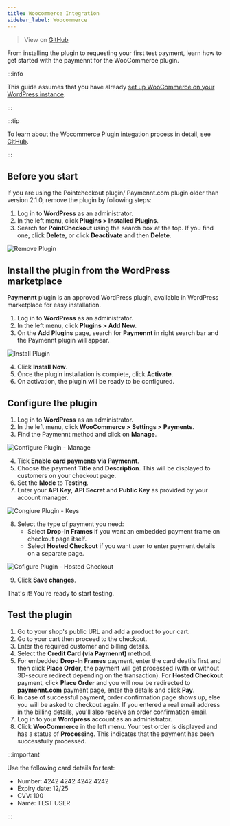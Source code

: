 ```yaml
---
title: Woocommerce Integration
sidebar_label: Woocommerce
---
```


>View on [GitHub](http://www.github.com/pointcheckout/woocommerce)

From installing the plugin to requesting your first test payment, learn how to get started with the paymennt for the WooCommerce plugin.

:::info

This guide assumes that you have already [set up WooCommerce on your WordPress instance](https://woocommerce.com/document/installing-uninstalling-woocommerce/).

:::

:::tip

To learn about the Wocommerce Plugin integation process in detail, see [GitHub](https://github.com/pointcheckout/woocommerce).

:::

## Before you start​

If you are using the Pointcheckout plugin/ Paymennt.com plugin older than version 2.1.0, remove the plugin by following steps:

1. Log in to **WordPress** as an administrator.
2. In the left menu, click **Plugins > Installed Plugins**.
3. Search for **PointCheckout** using the search box at the top. If you find one, click **Delete**, or click **Deactivate** and then **Delete**.

![Remove Plugin](/img/guides/ecommerce-integration/e-commerce-wocommerce-remove-older-plugin-if-present.png)

## Install the plugin​ from the WordPress marketplace

**Paymennt** plugin is an approved WordPress plugin, available in WordPress marketplace for easy installation.

1. Log in to **WordPress** as an administrator.
2. In the left menu, click **Plugins > Add New**.
3. On the **Add Plugins** page, search for **Paymennt** in right search bar and the Paymennt plugin will appear.

![Install Plugin](/img/guides/ecommerce-integration/e-commerce-wocommerce-install-the-plugin.png)

4. Click **Install Now**.
5. Once the plugin installation is complete, click **Activate**.
6. On activation, the plugin will be ready to be configured.

## Configure the plugin​

1. Log in to **WordPress** as an administrator.
2. In the left menu, click **WooCommerce > Settings > Payments**.
3. Find the Paymennt method and click on **Manage**.

![Configure Plugin - Manage](/img/guides/ecommerce-integration/e-commerce-wocommerce-configure-the-plugin-manage.png)

4. Tick **Enable card payments via Paymennt**.
5. Choose the payment **Title** and **Description**. This will be displayed to customers on your checkout page.
6. Set the **Mode** to **Testing**.
7. Enter your **API Key**, **API Secret** and **Public Key** as provided by your account manager.

![Congiure Plugin - Keys](/img/guides/ecommerce-integration/e-commerce-wocommerce-configure-the-plugin-api-key.png)

8. Select the type of payment you need:
    * Select **Drop-In Frames** if you want an embedded payment frame on checkout page itself.
    * Select **Hosted Checkout** if you want user to enter payment details on a separate page.

![Cofigure Plugin - Hosted Checkout](/img/guides/ecommerce-integration/e-commerce-wocommerce-configure-the-plugin-self-hosted-checkout.png)

9. Click **Save changes**.

That's it! You're ready to start testing.

## Test the plugin​

1. Go to your shop's public URL and add a product to your cart.
2. Go to your cart then proceed to the checkout.
3. Enter the required customer and billing details.
4. Select the **Credit Card (via Paymennt)** method.
5. For embedded **Drop-In Frames** payment, enter the card deatils first and then click **Place Order**, the payment will get processed (with or without 3D-secure redirect depending on the transaction). For **Hosted Checkout** payment, click **Place Order** and you will now be redirected to **paymennt.com** payment page, enter the details and click **Pay**.
6. In case of successful payment, order confirmation page shows up, else you will be asked to checkout again. If you entered a real email address in the billing details, you'll also receive an order confirmation email.
7. Log in to your **Wordpress** account as an administrator.
8. Click **WooCommerce** in the left menu. Your test order is displayed and has a status of **Processing**. This indicates that the payment has been successfully processed.

:::important

Use the following card details for test:

* Number: 4242 4242 4242 4242
* Expiry date: 12/25
* CVV: 100
* Name: TEST USER

:::
